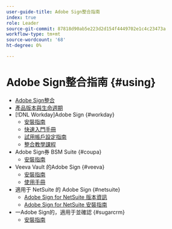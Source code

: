 ```yaml
---
user-guide-title: Adobe Sign整合指南
index: true
role: Leader
source-git-commit: 87818d90ab5e223d2d154f4449702e1c4c23473a
workflow-type: tm+mt
source-wordcount: '68'
ht-degree: 0%

---
```



# Adobe Sign整合指南 {#using}

+ [Adobe Sign整合](home.md)
+ [產品版本與生命週期](versions.md)
+ [!DNL Workday]Adobe Sign {#workday}
   + [安裝指南](workday/install.md)
   + [快速入門手冊](workday/quick-start.md)
   + [試用帳戶設定指南](workday/trial-install.md)
   + [整合教學課程](workday/tutorial-video.md)
+ Adobe Sign券 BSM Suite {#coupa}
   + [安裝指南](coupa/install.md)
+ Veeva Vault 的Adobe Sign {#veeva}
   + [安裝指南](veeva/install.md)
   + [使用手冊](veeva/user.md)
+ 適用于 NetSuite 的 Adobe Sign {#netsuite}
   + [Adobe Sign for NetSuite 版本資訊](netsuite/release-notes.md)
   + [Adobe Sign for NetSuite 安裝指南](netsuite/install.md)
+ 一Adobe Sign的，適用于並確認 {#sugarcrm}
   + [安裝指南](sugarcrm/install.md)

